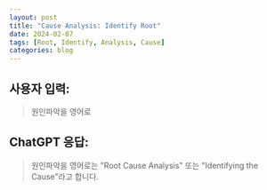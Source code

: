 ```yaml
---
layout: post
title: "Cause Analysis: Identify Root"
date: 2024-02-07
tags: [Root, Identify, Analysis, Cause]
categories: blog
---
```


## 사용자 입력:
> 원인파악을 영어로

## ChatGPT 응답:
> 원인파악을 영어로는 "Root Cause Analysis" 또는 "Identifying the Cause"라고 합니다.

